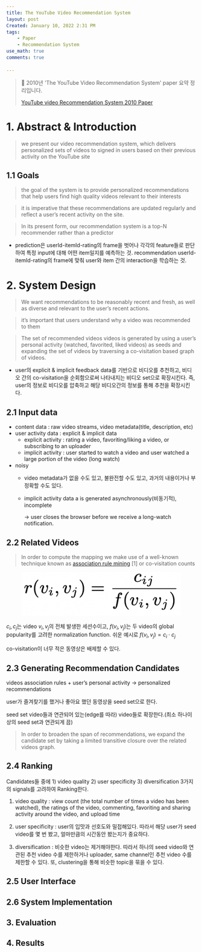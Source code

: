 ```yaml
---
title: The YouTube Video Recommendation System
layout: post
Created: January 10, 2022 2:31 PM
tags:
    - Paper
    - Recommendation System
use_math: true
comments: true

---
```



> 🧠 2010년 'The YouTube Video Recommendation System' paper 요약 정리입니다.
>
> [YouTube video Recommendation System 2010 Paper](https://www.inf.unibz.it/~ricci/ISR/papers/p293-davidson.pdf)


# 1. Abstract & Introduction

> we present our video recommendation system, which delivers personalized sets of videos to signed in users based on their previous activity on the YouTube site
>

## 1.1 Goals

> the goal of the system is to provide personalized recommendations that help users find high quality videos relevant to their interests
>

> it is imperative that these recommendations are updated regularly and reflect a user’s recent activity on the site.
>

> In its present form, our recommendation system is a top-N recommender rather than a predictor
>
- prediction은 userId-itemId-rating의 frame을 벗어나 각각의 feature들로 판단하여 특정 input에 대해 어떤 item일지를 예측하는 것. recommendation userId-itemId-rating의 frame에 맞춰 user와 item 간의 interaction을 학습하는 것.

# 2. System Design

> We want recommendations to be reasonably recent and fresh, as well as diverse and relevant to the user’s recent actions.
>

> it’s important that users understand why a video was recommended to them
>

> The set of recommended videos videos is generated by using a user’s personal activity (watched, favorited, liked videos) as seeds and expanding the set of videos by traversing a co-visitation based graph of videos.
>
- user의 explicit & implicit feedback data를 기반으로 비디오를 추천하고, 비디오 간의 co-visitation을 순회함으로써 나타내지는 비디오 set으로 확장시킨다. 즉, user의 정보로 비디오를 압축하고 해당 비디오간의 정보를 통해 추천을 확장시킨다.

## 2.1 Input data

- content data : raw video streams, video metadata(title, description, etc)
- user activity data : explicit & implicit data
    - explicit activity : rating a video, favoriting/liking a video, or subscribing to an uploader
    - implicit activity : user started to watch a video and user watched a large portion of the video (long watch)
- noisy
    - video metadata가 없을 수도 있고, 불완전할 수도 있고, 과거의 내용이거나 부정확할 수도 있다.
    - implicit activity data a is generated asynchronously(비동기적), incomplete

        → user closes the browser before we receive a long-watch notification.


## 2.2 Related Videos

> In order to compute the mapping we make use of a well-known technique known as [association rule mining](https://www.notion.so/Association-Rule-0ec7db6849034609a8efb935991243a3) [1] or co-visitation counts
>

<div class="center">
  <figure>
    <a href="/images/2022/Youtube_RecSys_2010/t0.png"><img src="/images/2022/Youtube_RecSys_2010/t0.png" width="600"  ></a>
  </figure>
</div>

$c_i,c_j$는 video $v_i,v_j$의 전체 발생한 세션수이고, $f(v_i,v_j)$는  두 video의 global popularity를 고려한 normalization function. 쉬운 예시로 $f(v_i,v_j)=c_i\cdot c_j$

co-visitation이 너무 적은 동영상은 배제할 수 있다.

## 2.3 Generating Recommendation Candidates

videos association rules + user’s personal activity → personalized recommendations

user가 즐겨찾기를 했거나 좋아요 했던 동영상을 seed set으로 한다.

seed set video들과 연관되어 있는(edge를 따라) video들로 확장한다.(최소 하나이상의 seed set과 연관되게 끔)

> In order to broaden the span of recommendations, we expand the candidate set by taking a limited transitive closure over the related videos graph.
>

## 2.4 Ranking

Candidates들 중에 1) video quality 2) user specificity 3) diversification 3가지의 signals를 고려하여 Ranking한다.

1) video quality : view count (the total number of times a video has been watched), the ratings of the video, commenting, favoriting and sharing activity around the video, and upload time

2) user specificity : user의 입맛과 선호도와 밀접해있다. 따라서 해당 user가 seed video를 몇 번 봤고, 얼마만큼의 시간동안 봤는지가 중요하다.

3) diversification : 비슷한 video는 제거해야한다. 따라서 하나의 seed video와 연관된 추천 video 수를 제한하거나 uploader, same channel인 추천 video 수를 제한할 수 있다. 또, clustering을 통해 비슷한 topic을 묶을 수 있다.

## 2.5 User Interface

## 2.6 System Implementation

## 3. Evaluation

## 4. Results
